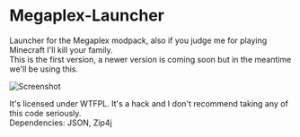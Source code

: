 # Megaplex-Launcher
Launcher for the Megaplex modpack, also if you judge me for playing Minecraft I'll kill your family.  
This is the first version, a newer version is coming soon but in the meantime we'll be using this.

![Screenshot](https://i.imgur.com/iSIlfNh.png)

It's licensed under WTFPL. It's a hack and I don't recommend taking any of this code seriously.  
Dependencies: JSON, Zip4j
